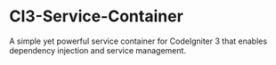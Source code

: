 # CI3-Service-Container
A simple yet powerful service container for CodeIgniter 3 that enables dependency injection and service management.
